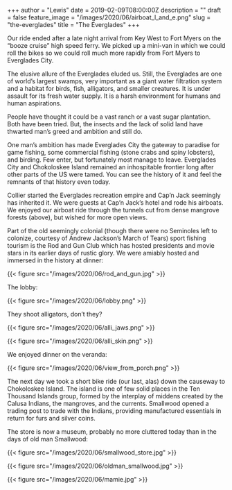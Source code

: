 +++
author = "Lewis"
date = 2019-02-09T08:00:00Z
description = ""
draft = false
feature_image = "/images/2020/06/airboat_l_and_e.png"
slug = "the-everglades"
title = "The Everglades"
+++


Our ride ended after a late night arrival from Key West to Fort Myers on the “booze cruise” high speed ferry. We picked up a mini-van in which we could roll the bikes so we could roll much more rapidly from Fort Myers to Everglades City.

The elusive allure of the Everglades eluded us. Still, the Everglades are one of world’s largest swamps, very important as a giant water filtration system and a habitat for birds, fish, alligators, and smaller creatures.  It is under assault for its fresh water supply. It is a harsh environment for humans and human aspirations.

People have thought it could be a vast ranch or a vast sugar plantation. Both have been tried. But, the insects and the lack of solid land have thwarted man’s greed and ambition and still do.

One man’s ambition has made Everglades City the gateway to paradise for game fishing, some commercial fishing (stone crabs and spiny lobsters), and birding. Few enter, but fortunately most manage to leave. Everglades City and Chokoloskee Island remained an inhospitable frontier long after other parts of the US were tamed. You can see the history of it and feel the remnants of that history even today.

Collier started the Everglades recreation empire and Cap’n Jack seemingly has inherited it. We were guests at Cap’n Jack’s hotel and rode his airboats. We enjoyed our airboat ride through the tunnels cut from dense mangrove forests (above), but wished for more open views.

Part of the old seemingly colonial (though there were no Seminoles left to colonize, courtesy of Andrew Jackson’s March of Tears) sport fishing tourism is the Rod and Gun Club which has hosted presidents and movie stars in its earlier days of rustic glory. We were amiably hosted and immersed in the history at dinner:

{{< figure src="/images/2020/06/rod_and_gun.jpg" >}}

The lobby:

{{< figure src="/images/2020/06/lobby.png" >}}

They shoot alligators, don’t they?

{{< figure src="/images/2020/06/alli_jaws.png" >}}

{{< figure src="/images/2020/06/alli_skin.png" >}}

We enjoyed dinner on the veranda:

{{< figure src="/images/2020/06/view_from_porch.png" >}}

The next day we took a short bike ride (our last, alas) down the causeway to Chokoloskee Island. The island is one of few solid places in the Ten Thousand Islands group, formed by the interplay of middens created by the Calusa Indians, the mangroves, and the currents. Smallwood opened a trading post to trade with the Indians, providing manufactured essentials in return for furs and silver coins.

The store is now a museum, probably no more cluttered today than in the days of old man Smallwood:

{{< figure src="/images/2020/06/smallwood_store.jpg" >}}

{{< figure src="/images/2020/06/oldman_smallwood.jpg" >}}

{{< figure src="/images/2020/06/mamie.jpg" >}}

